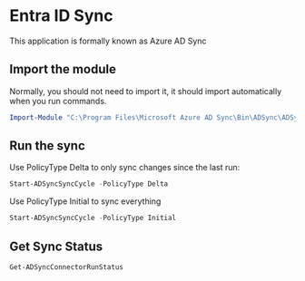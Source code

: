 # Entra ID Sync

This application is formally known as Azure AD Sync

## Import the module

Normally, you should not need to import it, it should import automatically when you run commands.

```PowerShell
Import-Module "C:\Program Files\Microsoft Azure AD Sync\Bin\ADSync\ADSync.psd1"
```

## Run the sync

Use PolicyType Delta to only sync changes since the last run:

```PowerShell
Start-ADSyncSyncCycle -PolicyType Delta
```

Use PolicyType Initial to sync everything

```PowerShell
Start-ADSyncSyncCycle -PolicyType Initial
```

## Get Sync Status

```PowerShell
Get-ADSyncConnectorRunStatus
```
